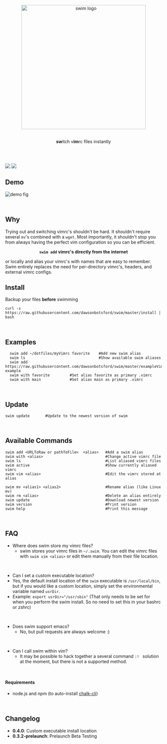 <p align="center">
  <img src="media/GreatWave.jpg" alt="swim logo" width = "400" />
  <br>
  <br>
  <p align = "center">
    <b>sw</b>itch v<b>im</b>rc files instantly
    <br><br>

    
  </p>
</p>
<br>
    
![](https://img.shields.io/badge/version-0.4.0-brightgreen.svg)
![](https://img.shields.io/badge/license-MIT-blue.svg)

## Demo
![demo fig](media/demo.gif)

<br>

## Why
Trying out and switching vimrc's shouldn't be hard. It shouldn't require several ```mv```'s combined with a ```wget```. Most importantly, it shouldn't stop you from always having the perfect vim configuration so you can be efficient. 
<br>
<p align="center">
  <b><code>swim add</code> vimrc's directly from the internet</b>
</p>
or locally and alias your vimrc's with names that are easy to remember. Swim entirely replaces the need for per-directory vimrc's, headers, and external vimrc configs.

<br>

## Install
Backup your files **before** swimming

```shell
curl -s https://raw.githubusercontent.com/dawsonbotsford/swim/master/install | bash
```

<br>

## Examples

```shell
  swim add ~/dotfiles/myVimrc favorite    #Add new swim alias
  swim ls                                 #Show available swim aliases
  swim add https://raw.githubusercontent.com/dawsonbotsford/swim/master/exampleVimrcs/vimrcWikia.vim example
  swim with favorite         #Set alias favorite as primary .vimrc
  swim with main             #Set alias main as primary .vimrc

```

<br>

## Update

```shell
swim update       #Update to the newest version of swim
```

<br>

## Available Commands

```shell
swim add <URLToRaw or pathToFile>  <alias>   #Add a swim alias
swim with <alias>                            #Change active vimrc file
swim ls                                      #List aliased vimrc files
swim active                                  #Show currently aliased vimrc
swim vim <alias>                             #Edit the vimrc stored at alias

swim mv <alias1> <alias2>                    #Rename alias (like Linux mv)
swim rm <alias>                              #Delete an alias entirely
swim update                                  #Download newest version
swim version                                 #Print version
swim help                                    #Print this message
```

<br>

## FAQ

* Where does swim store my vimrc files?
  * swim stores your vimrc files in ```~/.swim```. You can edit the vimrc files with ```swim vim <alias>``` or edit them manually from their file location.

<br>

*  Can I set a custom executable location?
  * Yes, the default install location of the `swim` executable is `/usr/local/bin`, but if you would like a custom location, simply set the environmental variable named `usrDir`. 
  * Example: `export usrDir="/usr/sbin"`
(That only needs to be set for when you perform the swim install. So no need to set this in your bashrc or zshrc)

<br>

* Does swim support emacs?
  * No, but pull requests are always welcome :)

<br>

* Can I call swim within vim?
  * It may be possible to hack together a several command ```:! ``` solution at the moment, but there is not a supported method.
  
<br>

#### Requirements

* node.js and npm (to auto-install [chalk-cli](https://github.com/chalk/chalk-cli))

<br>

## Changelog

* **0.4.0**: Custom executable install location
* **0.3.2-prelaunch**: Prelaunch Beta Testing
